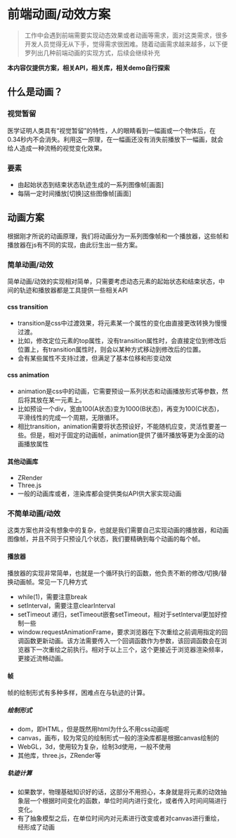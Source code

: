 # 前端动画/动效方案

> 工作中会遇到前端需要实现动态效果或者动画等需求，面对这类需求，很多开发人员觉得无从下手，觉得需求很困难。随着动画需求越来越多，以下便罗列出几种前端动画的实现方式，后续会继续补充

**本内容仅提供方案，相关API，相关库，相关demo自行探索**

## 什么是动画？

### 视觉暂留

医学证明人类具有“视觉暂留”的特性，人的眼睛看到一幅画或一个物体后，在0.34秒内不会消失。利用这一原理，在一幅画还没有消失前播放下一幅画，就会给人造成一种流畅的视觉变化效果。

### 要素

* 由起始状态到结束状态轨迹生成的一系列图像帧[画面]
* 每隔一定时间播放[切换]这些图像帧[画面]

## 动画方案

根据刚才所说的动画原理，我们将动画分为一系列图像帧和一个播放器，这些帧和播放器在js有不同的实现，由此衍生出一些方案。

### 简单动画/动效

简单动画/动效的实现相对简单，只需要考虑动态元素的起始状态和结束状态，中间的轨迹和播放器都是工具提供一些相关API

#### css transition

* transition是css中过渡效果，将元素某一个属性的变化由直接更改转换为慢慢过渡。
* 比如，修改定位元素的top属性，没有transition属性时，会直接定位到修改后位置上，有transition属性时，则会以某种方式移动到修改后的位置。
* 会有某些属性不支持过渡，但满足了基本位移和形变动效

#### css animation

* animation是css中的动画，它需要预设一系列状态和动画播放形式等参数，然后将其放在某一元素上。
* 比如预设一个div，宽由100(A状态)变为1000(B状态)，再变为100(C状态)，平滑线性的完成一个周期，无限循环。
* 相比transition，animation需要将状态预设好，不能随机应变，灵活性要差一些。但是，相对于固定的动画帧，animation提供了循环播放等更为全面的动画播放属性

#### 其他动画库

* ZRender
* Three.js
* 一般的动画库或者，渲染库都会提供类似API供大家实现动画

### 不简单动画/动效

这类方案也并没有想象中的复杂，也就是我们需要自己实现动画的播放器，和动画图像帧，并且不同于只预设几个状态，我们要精确到每个动画的每个帧。

#### 播放器

播放器的实现非常简单，也就是一个循环执行的函数，他负责不断的修改/切换/替换动画帧。常见一下几种方式

* while(1)，需要注意break
* setInterval，需要注意clearInterval
* setTimeout 递归，setTimeout嵌套setTimeout，相对于setInterval更加好控制一些
* window.requestAnimationFrame，要求浏览器在下次重绘之前调用指定的回调函数更新动画。该方法需要传入一个回调函数作为参数，该回调函数会在浏览器下一次重绘之前执行。相对于以上三个，这个更接近于浏览器渲染频率，更接近流畅动画。

#### 帧

帧的绘制形式有多种多样，困难点在与轨迹的计算。

##### 绘制形式

* dom，即HTML，但是既然用html为什么不用css动画呢
* canvas，画布，较为常见的绘制形式一般的渲染库都是根据canvas绘制的
* WebGL，3d，使用较为复杂，绘制3d使用，一般不使用
* 其他库，three.js，ZRender等

##### 轨迹计算

* 如果数学，物理基础知识好的话，这部分不用担心，本身就是将元素的动效抽象层一个根据时间变化的函数，单位时间内进行变化，或者传入时间间隔进行变化。
* 有了抽象模型之后，在单位时间内对元素进行改变或者对canvas进行重绘，经形成了动画

